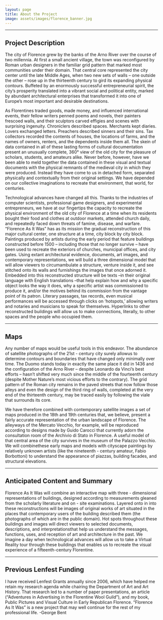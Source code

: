 ```yaml
---
layout: page
title: About the Project
image: assets/images/florence_banner.jpg
---
```


<hr class="major" />

<h2>Project Description</h2>
<p>The city of Florence grew by the banks of the Arno River over the course of two millennia. At first a small ancient village, the town was reconfigured by Roman urban designers in the familiar grid pattern that marked most communities under their domain. That central core represented the city center until the late Middle Ages, when two new sets of walls – one outside the other – rose up in the thirteenth century to gird its expanding physical contours. Buffeted by an enormously successful entrepreneurial spirit, the city’s prosperity translated into a vibrant social and political entity, marked by abundant architectural enterprises that transformed it into one of Europe’s most important and desirable destinations.</p>
<p>As Florentines traded goods, made money, and influenced international events, their fellow writers penned poems and novels, their painters frescoed walls, and their sculptors carved effigies and scenes with surprising ingenuity. Chroniclers described spaces. Merchants kept diaries. Lovers exchanged letters. Preachers described sinners and their sins. Tax collectors recorded the contents of houses, the locations of farms, and the names of owners, renters, and the dependents inside them all. The skein of data contained in all of these lasting forms of cultural documentation present an unusually complete, 360° view of the old city for the pleasure of scholars, students, and amateurs alike. Never before, however, have we been able to meld together the data contained in these visual and textual documents with the physical remnants of the medieval city in which they were produced. Instead they have come to us in detached form, separated physically and contextually from their original settings. We have depended on our collective imaginations to recreate that environment, that world, for centuries.</p>
<p>Technological advances have changed all this. Thanks to the industries of computer scientists, professional game designers, and experimental entrepreneurs, we have at our fingertips the capacity to recreate the physical environment of the old city of Florence at a time when its residents bought their food and clothes at outdoor markets, attended church daily, and repeatedly faced down threats of famine, disease, and warfare. “Florence As It Was” has as its mission the gradual reconstruction of this major cultural center, one structure at a time, city block by city block. Paintings produced by artists during the early period that feature buildings constructed before 1500 – including those that no longer survive – have been used to recreate the exteriors of churches, municipal offices, and city gates. Using extant architectural evidence, documents, art images, and contemporary representations, we will build a three dimensional model that will allow viewers to circumambulate a structure, venture inside it, and see stitched onto its walls and furnishings the images that once adorned it. Embedded into this reconstructed structure will be texts –in their original language with English translations –that help explain how and why a specific object looks the way it does, why a specific artist was commissioned to produce it, and/or the motives behind its commission from the vantage point of its patron. Literary passages, tax records, even musical performances will be accessed through clicks on ‘hotspots,’ allowing writers and notaries and musicians to speak for themselves. Hyperlinks to other reconstructed buildings will allow us to make connections, literally, to other spaces and the people who occupied them.</p>

<hr class="major" />

<h2>Maps</h2>
<p>Any number of maps would be useful tools in this endeavor. The abundance of satellite photographs of the 21st - century city surely allowus to determine contours and boundaries that have changed only minimally over time. The Duomo stands today in exactly the same place it did in 1436 and the configuration of the Arno River – despite Leonardo da Vinci’s best efforts – hasn’t shifted very much since the middle of the fourteenth century (despite Mother Nature’s most vicious efforts to the contrary). The grid pattern of the Roman city remains in the paved streets that now follow those alleys and even the design of the third ring of walls, completed at the very end of the thirteenth century, may be traced easily by following the viale that surrounds its core.</p>
<p>We have therefore combined with contemporary satellite images a set of maps produced in the 18th and 19th centuries that, we believe, present a fairly accurate representation of the urban landscape of Florence. The alleyways of the Mercato Vecchio, for example, will be reproduced according to designs made by Guido Carocci that currently adorn the consultation room of the Archivio di Stato in Florence. A useful model of that central area of the city survives in the museum of the Palazzo Vecchio. We will combinethese early maps and models with cityscape paintings by relatively unknown artists (like the nineteenth - century amateur, Fabio Borbottoni) to understand the appearance of piazzas, building facades, and structural elevations.</p>

<hr class="major" />

<h2>Anticipated Content and Summary</h2>
<p>Florence As It Was will combine an interactive map with three - dimensional representations of buildings, designed according to measurements gleaned from the scholarly literature and on - site examinations. Layered onto in into these reconstructions will be images of original works of art situated in the places that contemporary users of the building described them (the photographs of which are in the public domain). Hot spots throughout these buildings and images will direct viewers to selected documents, descriptions, and interpretationsthat help us understand the messages, functions, uses, and reception of art and architecture in the past. We imagine a day when technological advances will allow us to take a Virtual Reality tour through these buildings that enables us to recreate the visual experience of a fifteenth-century Florentine.</p>

<hr class="major">

<h2>Previous Lenfest Funding</h2>
<p>I have received Lenfest Grants annually since 2006, which have helped me retain my research agenda while chairing the Department of Art and Art History. That research led to a number of paper presentations, an article (“Adventures in Advertising in the Florentine Wool Guild”), and my book, Public Pictures and Visual Culture in Early Republican Florence. “Florence As It Was” is a new project that may well continue for the rest of my professional life. -George Bent</p>
